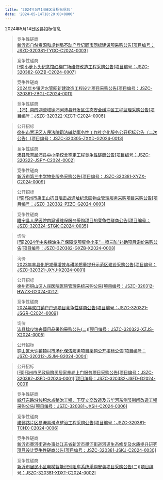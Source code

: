 ```yaml
---
title: '2024年5月14日区县招标信息'
date: '2024-05-14T18:20:00+0800'
---
```

2024年5月14日区县招标信息
<!--more-->
>竞争性磋商<br>
>[新沂市自然资源和规划局不动产登记同市同标建设项采购公告[项目编号：JSZC-320381-TYGC-C2024-0003]](http://czj.xz.gov.cn/Home/HomeDetails?type=0&articleid=3125dd18-4e01-44e9-8d74-31036ec8d774)

>竞争性磋商<br>
>[[邳]小萝卜头纪念馆红梅广场维修改造工程采购公告[项目编号：JSZC-320382-GXZB-C2024-0007]](http://czj.xz.gov.cn/Home/HomeDetails?type=0&articleid=93f80ffb-2740-4049-a839-efe8cb0c7e57)

>竞争性磋商<br>
>[2024年乡镇污水管网新建改造工程设计项目采购公告[项目编号：JSZC-320381-ZBGL-C2024-0011]](http://czj.xz.gov.cn/Home/HomeDetails?type=0&articleid=3d2d2737-5d31-415f-abf0-133bbce69d2a)

>竞争性磋商<br>
>[【沛】南四湖流域徐沛河沛县开发区生态安全缓冲区工程监理采购公告[项目编号：JSZC-320322-XZCT-C2024-0006]](http://czj.xz.gov.cn/Home/HomeDetails?type=0&articleid=a1b10323-f1f2-43b9-ad57-93dfbadc913a)

>公开招标<br>
>[徐州市贾汪区人民法院司法辅助事务性工作社会化服务公开招标公告（二次公告）[项目编号：JSZC-320305-ZXXD-G2024-0013]](http://czj.xz.gov.cn/Home/HomeDetails?type=0&articleid=cbe00155-7c0f-4d3c-8b11-8b7b62d057ca)

>竞争性磋商<br>
>[沛县教育局沛县中小学校舍鉴定工程竞争性磋商公告[项目编号：JSZC-320322-JSPY-C2024-0002]](http://czj.xz.gov.cn/Home/HomeDetails?type=0&articleid=5fb51004-dfcc-49be-aac2-ae726cb0ba39)

>竞争性磋商<br>
>[新沂市第三中学物业服务采购公告[项目编号：JSZC-320381-XYZX-C2024-0009]](http://czj.xz.gov.cn/Home/HomeDetails?type=0&articleid=f13ef54c-d68d-4791-90fd-9f4efeb57760)

>公开招标<br>
>[[邳]邳州市禹王山抗日阻击战遗址纪念园物业管理服务采购项目采购公告[项目编号：JSZC-320382-PZZC-G2024-0003]](http://czj.xz.gov.cn/Home/HomeDetails?type=0&articleid=8e231636-940c-49bd-86a3-06aa1091451a)

>竞争性磋商<br>
>[睢宁县人民医院内窥镜维保服务采购项目的竞争性磋商公告[项目编号：JSZC-320324-STGK-C2024-0035]](http://czj.xz.gov.cn/Home/HomeDetails?type=0&articleid=9133dedb-528a-40e8-8bf9-83386d4c2e3b)

>询价<br>
>[[邳]2024年中央粮油生产保障专项资金小麦“一喷三防”补助项目询价采购公告[项目编号：JSZC-320382-GXZB-X2024-0008]](http://czj.xz.gov.cn/Home/HomeDetails?type=0&articleid=11d05e66-dc2a-4b22-a0ab-3ea07fdfa1a1)

>询价<br>
>[2023年丰县化肥减量增效与耕地质量提升示范区建设采购公告[项目编号：JSZC-320321-JXYJ-X2024-0001]](http://czj.xz.gov.cn/Home/HomeDetails?type=0&articleid=b79b4188-3774-44f2-8c6d-8d2d75736a00)

>公开招标<br>
>[徐州市铜山区人民医院医院管理系统采购公告[项目编号：JSZC-320312-HWZX-G2024-0212]](http://czj.xz.gov.cn/Home/HomeDetails?type=0&articleid=8474c674-0d5a-4d6b-afab-1fded79ff4cd)

>竞争性磋商<br>
>[2024年欢口镇户户通项目竞争性磋商公告[项目编号：JSZC-320321-JSGR-C2024-0009]](http://czj.xz.gov.cn/Home/HomeDetails?type=0&articleid=ce685cb4-4d97-45d8-b9f7-d681a85d82de)

>询价<br>
>[沛县殡仪馆丧葬用品采购采购公告(二)[项目编号：JSZC-320322-XZJS-X2024-0005]](http://czj.xz.gov.cn/Home/HomeDetails?type=0&articleid=05c9d47c-f84b-45e9-8c7b-d7c835db2490)

>公开招标<br>
>[铜山区大许镇镇村市场化保洁服务项目采购公开招标公告[项目编号：JSZC-320312-JSJM-G2024-0004]](http://czj.xz.gov.cn/Home/HomeDetails?type=0&articleid=19ef97ed-051b-4e56-b037-640923d25a73)

>公开招标<br>
>[[邳]邳州市民政局购买居家养老上门服务项目采购公告[项目编号：JSZC-320382-JSFD-G2024-0001][项目编号：JSZC-320382-JSFD-G2024-0001]](http://czj.xz.gov.cn/Home/HomeDetails?type=0&articleid=a5a9cede-6018-495b-8455-b9d0b308f543)

>竞争性磋商<br>
>[臧圩东路沿线积水点整治工程、下穿立交改造及五华河东侧节制闸改造工程采购公告[项目编号：JSZC-320381-JXSH-C2024-0006]](http://czj.xz.gov.cn/Home/HomeDetails?type=0&articleid=465a09e8-082e-4736-8c41-81837b7c3e7b)

>竞争性磋商<br>
>[建邺路片区易淹易涝点整治工程采购公告[项目编号：JSZC-320381-TCHX-C2024-0006]](http://czj.xz.gov.cn/Home/HomeDetails?type=0&articleid=15d4ba77-4e1b-424e-9838-77520aaac733)

>竞争性磋商<br>
>[新沂市墨河街道办事处江苏省新沂市墨河街道河道生态修复及水质提升研究项目设计竞争性磋商公告[项目编号：JSZC-320381-JSKJ-C2024-0030]](http://czj.xz.gov.cn/Home/HomeDetails?type=0&articleid=66039c72-4bde-4ca3-bdbe-3686c19add73)

>竞争性磋商<br>
>[新沂市居民小区电梯智能识别阻车系统采购安装项目采购公告(二)[项目编号：JSZC-320381-XDXT-C2024-0002]](http://czj.xz.gov.cn/Home/HomeDetails?type=0&articleid=51f9563c-a873-4967-aa51-51b5fcae48a5)

